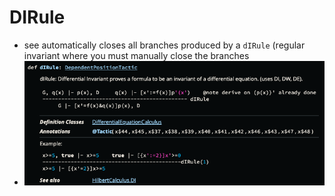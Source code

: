DIRule
======
- see automatically closes all branches produced by a `dIRule` (regular invariant where you must manually close the branches
- ![image.png](../assets/DIRule.png)
